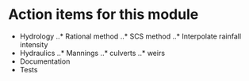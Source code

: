 # Action items for this module

- Hydrology
..* Rational method
..* SCS method
..* Interpolate rainfall intensity
- Hydraulics
..* Mannings
..* culverts
..* weirs
- Documentation
- Tests

